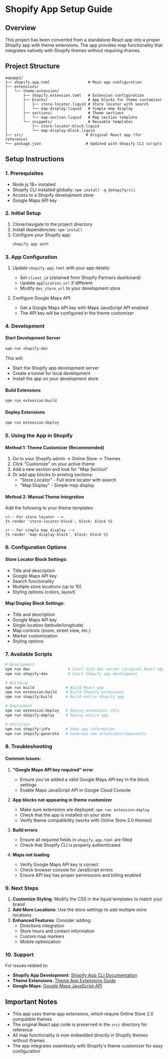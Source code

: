 # Shopify App Setup Guide

## Overview
This project has been converted from a standalone React app into a proper Shopify app with theme extensions. The app provides map functionality that integrates natively with Shopify themes without requiring iframes.

## Project Structure
```
mapapp2/
├── shopify.app.toml                 # Main app configuration
├── extensions/
│   └── theme-extension/
│       ├── shopify.extension.toml   # Extension configuration
│       ├── blocks/                  # App blocks for theme customizer
│       │   ├── store-locator.liquid # Store locator with search
│       │   └── map-display.liquid   # Simple map display
│       ├── sections/                # Theme sections
│       │   └── map-section.liquid   # Map section template
│       └── snippets/                # Reusable templates
│           ├── store-locator-block.liquid
│           └── map-display-block.liquid
├── src/                            # Original React app (for reference)
└── package.json                    # Updated with Shopify CLI scripts
```

## Setup Instructions

### 1. Prerequisites
- Node.js 18+ installed
- Shopify CLI installed globally: `npm install -g @shopify/cli`
- Access to a Shopify development store
- Google Maps API key

### 2. Initial Setup
1. Clone/navigate to the project directory
2. Install dependencies: `npm install`
3. Configure your Shopify app:
   ```bash
   shopify app auth
   ```

### 3. App Configuration
1. Update `shopify.app.toml` with your app details:
   - Set `client_id` (obtained from Shopify Partners dashboard)
   - Update `application_url` if different
   - Modify `dev_store_url` to your development store

2. Configure Google Maps API:
   - Get a Google Maps API key with Maps JavaScript API enabled
   - The API key will be configured in the theme customizer

### 4. Development

#### Start Development Server
```bash
npm run shopify:dev
```
This will:
- Start the Shopify app development server
- Create a tunnel for local development
- Install the app on your development store

#### Build Extensions
```bash
npm run extension:build
```

#### Deploy Extensions
```bash
npm run extension:deploy
```

### 5. Using the App in Shopify

#### Method 1: Theme Customizer (Recommended)
1. Go to your Shopify admin → Online Store → Themes
2. Click "Customize" on your active theme
3. Add a new section and look for "Map Section"
4. Or add app blocks to existing sections:
   - "Store Locator" - Full store locator with search
   - "Map Display" - Simple map display

#### Method 2: Manual Theme Integration
Add the following to your theme templates:

```liquid
<!-- For store locator -->
{% render 'store-locator-block', block: block %}

<!-- For simple map display -->
{% render 'map-display-block', block: block %}
```

### 6. Configuration Options

#### Store Locator Block Settings:
- Title and description
- Google Maps API key
- Search functionality
- Multiple store locations (up to 10)
- Styling options (colors, layout)

#### Map Display Block Settings:
- Title and description
- Google Maps API key
- Single location (latitude/longitude)
- Map controls (zoom, street view, etc.)
- Marker customization
- Styling options

### 7. Available Scripts

```bash
# Development
npm run dev                 # Start Vite dev server (original React app)
npm run shopify:dev         # Start Shopify app development

# Building
npm run build              # Build React app
npm run extension:build    # Build Shopify extensions
npm run shopify:build      # Build entire Shopify app

# Deployment
npm run extension:deploy   # Deploy extensions only
npm run shopify:deploy     # Deploy entire app

# Utilities
npm run shopify:info       # Show app information
npm run shopify:generate   # Generate new extensions/components
```

### 8. Troubleshooting

#### Common Issues:

1. **"Google Maps API key required" error**
   - Ensure you've added a valid Google Maps API key in the block settings
   - Enable Maps JavaScript API in Google Cloud Console

2. **App blocks not appearing in theme customizer**
   - Make sure extensions are deployed: `npm run extension:deploy`
   - Check that the app is installed on your store
   - Verify theme compatibility (works with Online Store 2.0 themes)

3. **Build errors**
   - Ensure all required fields in `shopify.app.toml` are filled
   - Check that Shopify CLI is properly authenticated

4. **Maps not loading**
   - Verify Google Maps API key is correct
   - Check browser console for JavaScript errors
   - Ensure API key has proper permissions and billing enabled

### 9. Next Steps

1. **Customize Styling**: Modify the CSS in the liquid templates to match your brand
2. **Add More Locations**: Use the store settings to add multiple store locations
3. **Enhanced Features**: Consider adding:
   - Directions integration
   - Store hours and contact information
   - Custom map markers
   - Mobile optimization

### 10. Support

For issues related to:
- **Shopify App Development**: [Shopify App CLI Documentation](https://shopify.dev/docs/apps/tools/cli)
- **Theme Extensions**: [Theme App Extensions Guide](https://shopify.dev/docs/apps/online-store/theme-app-extensions)
- **Google Maps**: [Google Maps JavaScript API](https://developers.google.com/maps/documentation/javascript)

## Important Notes

- This app uses theme app extensions, which require Online Store 2.0 compatible themes
- The original React app code is preserved in the `src/` directory for reference
- All map functionality is now embedded directly in Shopify themes without iframes
- The app integrates seamlessly with Shopify's theme customizer for easy configuration